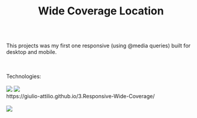 <h1 align="center">Wide Coverage Location</h1>
<br>
<br>
<p>This projects was my first one responsive (using @media queries) built for desktop and mobile.</p>
<br>
<br>
Technologies:
<br>
<br>
<img src="https://img.shields.io/badge/HTML5-E34F26?style=for-the-badge&logo=html5&logoColor=white">
<img src="https://img.shields.io/badge/CSS3-1572B6?style=for-the-badge&logo=css3&logoColor=white">
<br>
https://giulio-attilio.github.io/3.Responsive-Wide-Coverage/
<br>
<br>
<img src="https://github.com/giulio-attilio/dev-club/blob/master/3rd%20Project%20%5BResponsive-Wide%20Coverage%5D/Assets/Finished.png?raw=true">
